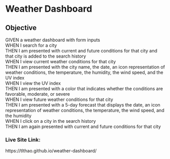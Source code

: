 <h1>Weather Dashboard</h1>

<h2>Objective</h2>

GIVEN a weather dashboard with form inputs<br>
WHEN I search for a city<br>
THEN I am presented with current and future conditions for that city and that city is added to the search history<br>
WHEN I view current weather conditions for that city<br>
THEN I am presented with the city name, the date, an icon representation of weather conditions, the temperature, the humidity, the wind speed, and the UV index<br>
WHEN I view the UV index<br>
THEN I am presented with a color that indicates whether the conditions are favorable, moderate, or severe<br>
WHEN I view future weather conditions for that city<br>
THEN I am presented with a 5-day forecast that displays the date, an icon representation of weather conditions, the temperature, the wind speed, and the humidity<br>
WHEN I click on a city in the search history<br>
THEN I am again presented with current and future conditions for that city<br>

<h3>Live Site Link:</h3>
https://tlthao.github.io/weather-dashboard/